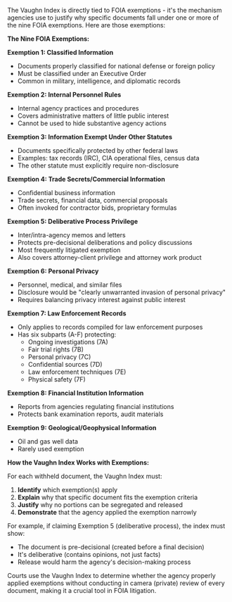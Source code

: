 The Vaughn Index is directly tied to FOIA exemptions - it's the mechanism agencies use to justify why specific documents fall under one or more of the nine FOIA exemptions. Here are those exemptions:

**The Nine FOIA Exemptions:**

**Exemption 1: Classified Information**
- Documents properly classified for national defense or foreign policy
- Must be classified under an Executive Order
- Common in military, intelligence, and diplomatic records

**Exemption 2: Internal Personnel Rules**
- Internal agency practices and procedures
- Covers administrative matters of little public interest
- Cannot be used to hide substantive agency actions

**Exemption 3: Information Exempt Under Other Statutes**
- Documents specifically protected by other federal laws
- Examples: tax records (IRC), CIA operational files, census data
- The other statute must explicitly require non-disclosure

**Exemption 4: Trade Secrets/Commercial Information**
- Confidential business information
- Trade secrets, financial data, commercial proposals
- Often invoked for contractor bids, proprietary formulas

**Exemption 5: Deliberative Process Privilege**
- Inter/intra-agency memos and letters
- Protects pre-decisional deliberations and policy discussions
- Most frequently litigated exemption
- Also covers attorney-client privilege and attorney work product

**Exemption 6: Personal Privacy**
- Personnel, medical, and similar files
- Disclosure would be "clearly unwarranted invasion of personal privacy"
- Requires balancing privacy interest against public interest

**Exemption 7: Law Enforcement Records**
- Only applies to records compiled for law enforcement purposes
- Has six subparts (A-F) protecting:
  - Ongoing investigations (7A)
  - Fair trial rights (7B)
  - Personal privacy (7C)
  - Confidential sources (7D)
  - Law enforcement techniques (7E)
  - Physical safety (7F)

**Exemption 8: Financial Institution Information**
- Reports from agencies regulating financial institutions
- Protects bank examination reports, audit materials

**Exemption 9: Geological/Geophysical Information**
- Oil and gas well data
- Rarely used exemption

**How the Vaughn Index Works with Exemptions:**

For each withheld document, the Vaughn Index must:
1. **Identify** which exemption(s) apply
2. **Explain** why that specific document fits the exemption criteria
3. **Justify** why no portions can be segregated and released
4. **Demonstrate** that the agency applied the exemption narrowly

For example, if claiming Exemption 5 (deliberative process), the index must show:
- The document is pre-decisional (created before a final decision)
- It's deliberative (contains opinions, not just facts)
- Release would harm the agency's decision-making process

Courts use the Vaughn Index to determine whether the agency properly applied exemptions without conducting in camera (private) review of every document, making it a crucial tool in FOIA litigation.
